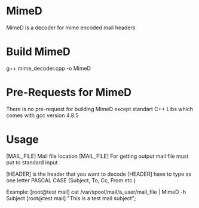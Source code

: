 # MimeD
MimeD is a decoder for mime encoded mail headers


# Build MimeD
g++ mime_decoder.cpp -o MimeD

# Pre-Requests for MimeD
There is no pre-request for building MimeD except standart C++ Libs which comes with gcc version 4.8.5

# Usage
[MAIL_FILE] Mail file location
[MAIL_FILE] For getting output mail file must put to standard input

[HEADER] is the header that you want to decode
[HEADER] have to type as one letter PASCAL CASE (Subject, To, Cc, From etc.)

Example:
[root@test mail] cat /var/spool/mail/a_user/mail_file | MimeD -h Subject
[root@test mail] "This is a test mail subject";




